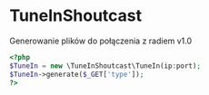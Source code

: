 # TuneInShoutcast

Generowanie plików do połączenia z radiem v1.0

```php
<?php
$TuneIn = new \TuneInShoutcast\TuneIn(ip:port);
$TuneIn->generate($_GET['type']);
?>
```